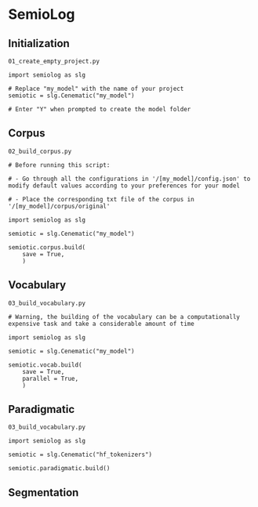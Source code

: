 # SemioLog



## Initialization

`01_create_empty_project.py`

    import semiolog as slg

    # Replace "my_model" with the name of your project 
    semiotic = slg.Cenematic("my_model")

    # Enter "Y" when prompted to create the model folder

## Corpus

`02_build_corpus.py`

    # Before running this script:

    # - Go through all the configurations in '/[my_model]/config.json' to modify default values according to your preferences for your model

    # - Place the corresponding txt file of the corpus in '/[my_model]/corpus/original'
    
    import semiolog as slg

    semiotic = slg.Cenematic("my_model")
    
    semiotic.corpus.build(
        save = True,
        )

## Vocabulary

`03_build_vocabulary.py`

    # Warning, the building of the vocabulary can be a computationally expensive task and take a considerable amount of time

    import semiolog as slg

    semiotic = slg.Cenematic("my_model")

    semiotic.vocab.build(
        save = True,
        parallel = True,
        )

## Paradigmatic

`03_build_vocabulary.py`

    import semiolog as slg

    semiotic = slg.Cenematic("hf_tokenizers")

    semiotic.paradigmatic.build()
## Segmentation

